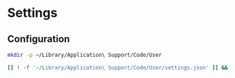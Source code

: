 # Settings

## Configuration

```sh
mkdir -p ~/Library/Application\ Support/Code/User
```

```sh
[[ ! -f '~/Library/Application\ Support/Code/User/settings.json' ]] && echo '{}' >> ~/Library/Application\ Support/Code/User/settings.json
```
